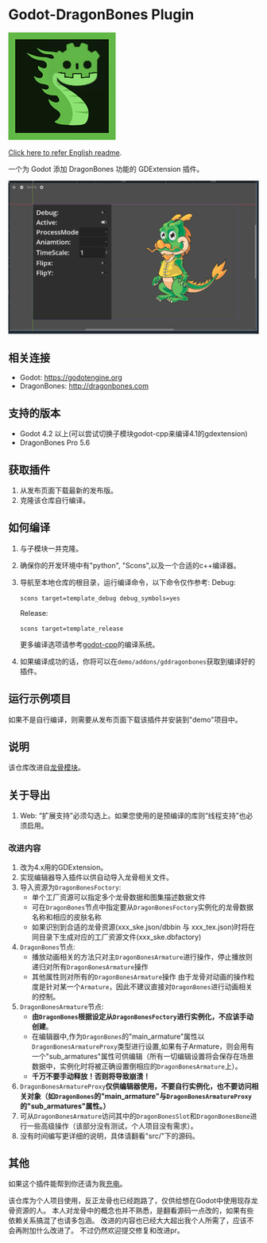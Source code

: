# Godot-DragonBones Plugin

![image](demo/icon.png)

[Click here to refer English readme](README.md).

一个为 Godot 添加 DragonBones 功能的 GDExtension 插件。

![image](doc/1.PNG)

## 相关连接

* Godot: <https://godotengine.org>
* DragonBones: <http://dragonbones.com>

## 支持的版本

* Godot 4.2 以上(可以尝试切换子模块godot-cpp来编译4.1的gdextension)
* DragonBones Pro 5.6

## 获取插件

1. 从发布页面下载最新的发布版。
2. 克隆该仓库自行编译。

## 如何编译

1. 与子模块一并克隆。
2. 确保你的开发环境中有"python", "Scons",以及一个合适的c++编译器。
3. 导航至本地仓库的根目录，运行编译命令，以下命令仅作参考:
   Debug:

   ```shell
   scons target=template_debug debug_symbols=yes
   ```

   Release:

   ```shell
   scons target=template_release
   ```

   更多编译选项请参考[godot-cpp](https://github.com/godotengine/godot-cpp.git)的编译系统。

4. 如果编译成功的话，你将可以在`demo/addons/gddragonbones`获取到编译好的插件。

## 运行示例项目

如果不是自行编译，则需要从发布页面下载该插件并安装到"demo"项目中。

## 说明

该仓库改进自[龙骨模块](https://github.com/sanja-sa/gddragonbones)。

## 关于导出

1. Web: “扩展支持”必须勾选上。如果您使用的是预编译的库则“线程支持”也必须启用。

### 改进内容

1. 改为4.x用的GDExtension。
2. 实现编辑器导入插件以供自动导入龙骨相关文件。
3. 导入资源为`DragonBonesFoctory`:
   * 单个工厂资源可以指定多个龙骨数据和图集描述数据文件
   * 可在`DragonBones`节点中指定要从`DragonBonesFoctory`实例化的龙骨数据名称和相应的皮肤名称
   * 如果识别到合适的龙骨资源(xxx_ske.json/dbbin 与 xxx_tex.json)时将在同目录下生成对应的工厂资源文件(xxx_ske.dbfactory)
4. `DragonBones`节点:
   * 播放动画相关的方法只对主`DragonBonesArmature`进行操作，停止播放则递归对所有`DragonBonesArmature`操作
   * 其他属性则对所有的`DragonBonesArmature`操作
    由于龙骨对动画的操作粒度是针对某一个`Armature`，因此不建议直接对`DragonBones`进行动画相关的控制。
5. `DragonBonesArmature`节点:
   * **由`DragonBones`根据设定从`DragonBonesFoctory`进行实例化，不应该手动创建**。
   * 在编辑器中,作为`DragonBones`的"main_armature"属性以`DragonBonesArmatureProxy`类型进行设置,如果有子Armature，则会用有一个"sub_armatures"属性可供编辑（所有一切编辑设置将会保存在场景数据中，实例化时将被正确设置倒相应的`DragonBonesArmature`上）。
   * **千万不要手动释放！否则将导致崩溃！**
6. `DragonBonesArmatureProxy`**仅供编辑器使用，不要自行实例化，也不要访问相关对象（如`DragonBones`的"main_armature"与`DragonBonesArmatureProxy`的"sub_armatures"属性。）**
7. 可从`DragonBonesArmature`访问其中的`DragonBonesSlot`和`DragonBonesBone`进行一些高级操作（该部分没有测试，个人项目没有需求）。
8. 没有时间编写更详细的说明，具体请翻看"src/"下的源码。

## 其他

如果这个插件能帮到你还请为我[充电](https://afdian.com/a/Daylily-Zeleen)。

该仓库为个人项目使用，反正龙骨也已经跑路了，仅供给想在Godot中使用现存龙骨资源的人。
本人对龙骨中的概念也并不熟悉，是翻看源码一点改的，如果有些依赖关系搞混了也请多包涵。
改进的内容也已经大大超出我个人所需了，应该不会再附加什么改进了。
不过仍然欢迎提交修复和改进pr。

